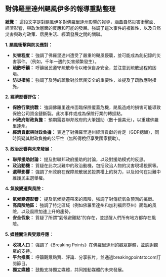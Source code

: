 ## 對佛羅里達州颶風伊多的報導重點整理

**總覽：** 這段文字是對颶風伊多對佛羅里達州影響的報導，涵蓋自然災害衝擊面、經濟影響，與政治層面的反應和可能的發展。強調了這次事件的複雜性，以及自然災害與政府政策、居民生活、經濟發展之間的關聯。

**1. 颶風衝擊與防災應對：**

*   **災害程度：** 強調了佛羅里達州遭受了嚴重的颶風侵襲，並可能成為創紀錄的災害事件。（例如，千年一遇的災害頻繁發生）。
*   **疏散呼籲：** 呼籲居民遵守疏散命令以確保自身安全，並注意到疏散過程的困境。
*   **防災措施：** 強調了及時的疏散對於居民安全的重要性，並提及了疏散應對措施。

**2. 經濟影響評估：**

*   **保險行業挑戰：** 強調佛羅里達州面臨保險覆蓋危機，颶風造成的損害可能導致保險公司資金鏈斷裂。此次事件或成為保險行業的轉捩點。
*   **州政府財政負擔：** 預期需要聯邦政府的大筆援助（數十億美元），以重建佛羅里達州。
*   **經濟貢獻與財政負擔：** 表達了對佛羅里達州經濟貢獻的肯定（GDP總額），同時質疑其財政負擔的公平性（無所得稅但享受國家援助）。

**3. 政治反響與未來發展：**

*   **聯邦援助討論：** 提及對聯邦政府援助的討論，以及對援助模式的反思。
*   **政治動機：** 質疑在此次災難中的政治動機，包括政治人物的災害現場視察等。
*   **選舉影響：** 強調了州政府在保障疏散居民投票權上的努力，以及如何在災難中維護民主選舉權。

**4. 氣候變遷與風險：**

*   **氣候變遷影響：** 提及氣候變遷帶來的風險，強調了對傳統氣象預測的挑戰。
*   **高風險地區：** 強調了特定區域（例如佛羅里達州和加利福尼亞州）面臨的風險，以及風險加速上升的趨勢。
*   **安全假象：** 質疑了所謂“氣候避難點”的存在，並提醒人們所有地方都存在風險。

**5. 媒體關注與受眾呼應：**

*   **收視人口：** 強調了《Breaking Points》在佛羅里達州的觀眾群體，並感謝觀眾的支持。
*   **平台推廣：** 呼籲觀眾點贊、評論、分享影片，並通過breakingpointstocom訂閱節目。
*   **獨立媒體：** 鼓勵支持獨立媒體，共同推動媒體的未來發展。